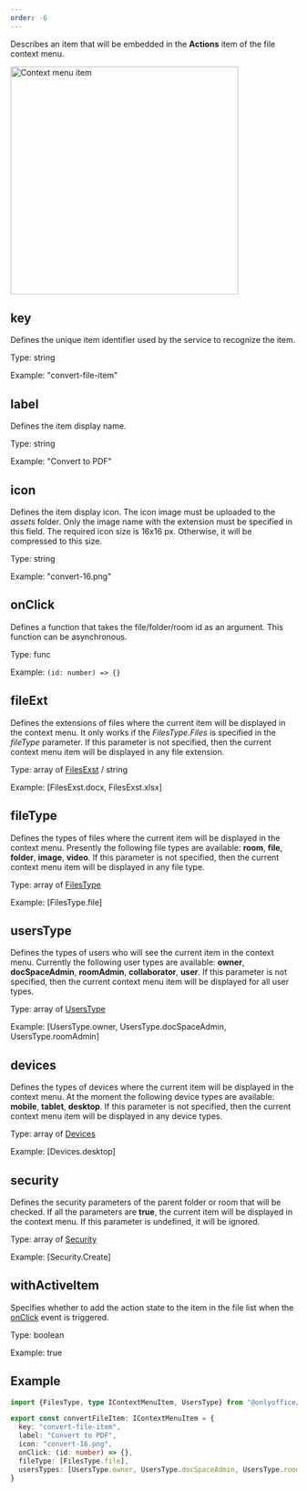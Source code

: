 ```yaml
---
order: -6
---
```


Describes an item that will be embedded in the **Actions** item of the file context menu.

<img alt="Context menu item" src="/assets/images/docspace/context-menu-plugin.png" width="400px">

## key

Defines the unique item identifier used by the service to recognize the item.

Type: string

Example: "convert-file-item"

## label

Defines the item display name.

Type: string

Example: "Convert to PDF"

## icon

Defines the item display icon. The icon image must be uploaded to the *assets* folder. Only the image name with the extension must be specified in this field. The required icon size is 16x16 px. Otherwise, it will be compressed to this size.

Type: string

Example: "convert-16.png"

## onClick

Defines a function that takes the file/folder/room id as an argument. This function can be asynchronous.

Type: func

Example: `(id: number) => {}`

## fileExt

Defines the extensions of files where the current item will be displayed in the context menu. It only works if the *FilesType.Files* is specified in the *fileType* parameter. If this parameter is not specified, then the current context menu item will be displayed in any file extension.

Type: array of [FilesExst](https://github.com/ONLYOFFICE/docspace-plugin-sdk/blob/master/src/enums/Files.ts) / string

Example: \[FilesExst.docx, FilesExst.xlsx]

## fileType

Defines the types of files where the current item will be displayed in the context menu. Presently the following file types are available: **room**, **file**, **folder**, **image**, **video**. If this parameter is not specified, then the current context menu item will be displayed in any file type.

Type: array of [FilesType](https://github.com/ONLYOFFICE/docspace-plugin-sdk/blob/master/src/enums/Files.ts)

Example: \[FilesType.file]

## usersType

Defines the types of users who will see the current item in the context menu. Currently the following user types are available: **owner**, **docSpaceAdmin**, **roomAdmin**, **collaborator**, **user**. If this parameter is not specified, then the current context menu item will be displayed for all user types.

Type: array of [UsersType](https://github.com/ONLYOFFICE/docspace-plugin-sdk/blob/master/src/enums/UsersType.ts)

Example: \[UsersType.owner, UsersType.docSpaceAdmin, UsersType.roomAdmin]

## devices

Defines the types of devices where the current item will be displayed in the context menu. At the moment the following device types are available: **mobile**, **tablet**, **desktop**. If this parameter is not specified, then the current context menu item will be displayed in any device types.

Type: array of [Devices](https://github.com/ONLYOFFICE/docspace-plugin-sdk/blob/master/src/enums/Devices.ts)

Example: \[Devices.desktop]

## security

Defines the security parameters of the parent folder or room that will be checked. If all the parameters are **true**, the current item will be displayed in the context menu. If this parameter is undefined, it will be ignored.

Type: array of [Security](https://github.com/ONLYOFFICE/docspace-plugin-sdk/blob/develop/src/enums/Security.ts)

Example: \[Security.Create]

## withActiveItem

Specifies whether to add the action state to the item in the file list when the [onClick](#onclick) event is triggered.

Type: boolean

Example: true

## Example

``` ts
import {FilesType, type IContextMenuItem, UsersType} from "@onlyoffice/docspace-plugin-sdk"

export const convertFileItem: IContextMenuItem = {
  key: "convert-file-item",
  label: "Convert to PDF",
  icon: "convert-16.png",
  onClick: (id: number) => {},
  fileType: [FilesType.file],
  usersTypes: [UsersType.owner, UsersType.docSpaceAdmin, UsersType.roomAdmin],
}
```
